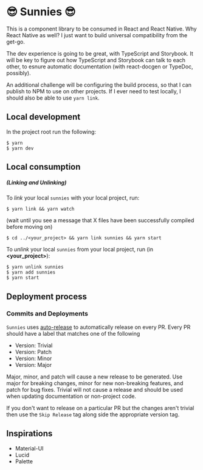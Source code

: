 # 😎 Sunnies 😎

This is a component library to be consumed in React and React Native. Why React Native as well? I just want to build universal compatibility from the get-go.

The dev experience is going to be great, with TypeScript and Storybook. It will be key to figure out how TypeScript and Storybook can talk to each other, to esnure automatic documentation (with react-docgen or TypeDoc, possibly).

An additional challenge will be configuring the build process, so that I can publish to NPM to use on other projects. If I ever need to test locally, I should also be able to use `yarn link`.

## Local development

In the project root run the following:

```
$ yarn
$ yarn dev
```

## Local consumption

##### (Linking and Unlinking)

To _link_ your local `sunnies` with your local project, run:

```
$ yarn link && yarn watch
```
(wait until you see a message that X files have been successfully compiled before moving on)

```
$ cd ../<your_project> && yarn link sunnies && yarn start
```
To _unlink_ your local `sunnies` from your local project, run (in **<your_project>**):

```
$ yarn unlink sunnies
$ yarn add sunnies
$ yarn start
```

## Deployment process

### Commits and Deployments

`Sunnies` uses [auto-release](https://github.com/intuit/auto-release#readme) to automatically release on every PR. Every PR should have a label that matches one of the following

- Version: Trivial
- Version: Patch
- Version: Minor
- Version: Major

Major, minor, and patch will cause a new release to be generated. Use major for breaking changes, minor for new non-breaking features,
and patch for bug fixes. Trivial will not cause a release and should be used when updating documentation or non-project code.

If you don't want to release on a particular PR but the changes aren't trivial then use the `Skip Release` tag along side the appropriate version tag.


## Inspirations

* Material-UI
* Lucid
* Palette
